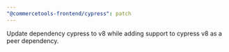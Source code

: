 ```yaml
---
"@commercetools-frontend/cypress": patch
---
```


Update dependency cypress to v8 while adding support to cypress v8 as a peer dependency.
